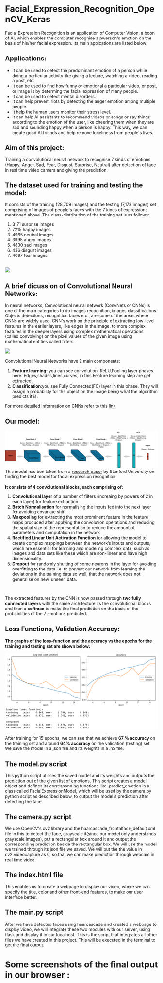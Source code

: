 # Facial_Expression_Recognition_OpenCV_Keras
Facial Expression Recognition is an application of Computer Vision, a boon of AI, which enables the computer recognise a pwerson's emotion on the basis of his/her facial expression. Its main applcations are listed below:
## Applications:
<ul>
<li>It can be used to detect the predominant emotion of a person while doing a particular activity like giving a lecture, watching a video, reading a post, etc.</li>
<li>It can be used to find how funny or emotional a particular video, or post, or image is by determing the facial expression of many people.</li>
<li>It can be used to detect mental disorders.</li>
<li>It can help prevent riots by detecting the anger emotion among multiple people.</li>
<li>It help the human users monitor their stress level.</li>
<li>It can help AI assistants to recommend videos or songs or say things according to the emotion of the user, like cheering them when they are sad and sounding happy,when a person is happy. This way, we can create good AI friends and help remove loneliness from people's lives.</li>
</ul>

## Aim of this project:
Training a convolutional neural network to recognise 7 kinds of emotions (Happy, Anger, Sad, Fear, Disgust, Surprise, Neutral) after detection of face in real time video camera and giving the prediction.
## The dataset used for training and testing the model:
It consists of the training (28,709 images) and the testing (7,178 images) set comprising of images of people's faces with the 7 kinds of expressions mentioned above.
The class-distribution of the training set is as follows:
<ol>
  <li>3171 surprise images</li>
  <li>7215 happy images</li>
  <li>4965 neutral images</li>
  <li>3995 angry images</li>
  <li>4830 sad images</li>
  <li>436 disgust images</li>
  <li>4097 fear images</li>
</ol>
<br>
<img src="https://algorithmia.com/blog/wp-content/uploads/2018/02/fpsyg-06-00761-g001.jpg">
<br>
<h2>A brief dicussion of Convolutional Neural Networks:</h2>


<p>In neural networks, Convolutional neural network (ConvNets or CNNs) is one of the main categories to do images recognition, images classifications. Objects detections, recognition faces etc., are some of the areas where CNNs are widely used. CNN's work on the principle of extracting low-level features in the earlier layers, like edges in the image, to more complex features in the deeper layers using complex mathematical operations (called convolving) on the pixel values of the given image using mathematical entities called filters.</p>

<img src="https://miro.medium.com/proxy/1*XbuW8WuRrAY5pC4t-9DZAQ.jpeg"/>

Convolutional Neural Networks have 2 main components:
<ol>
  <li><b>Feature learning:</b> you can see convolution, ReLU,Pooling layer phases here. Edges,shades,lines,curves, in this Feature learning step are get extracted.</li>
  <li><b>Classification</b>:you see Fully Connected(FC) layer in this phase. They will assign a probability for the object on the image being what the algorithm predicts it is.</li>
 </ol>
For more detailed information on CNNs refer to this <a href=https://medium.com/@purnasaigudikandula/a-beginner-intro-to-convolutional-neural-networks-684c5620c2ce>link</a>

<h2>Our model:</h2>
<img src="model.png"/>

<br>
This model has ben taken from a <a href=http://cs231n.stanford.edu/reports/2016/pdfs/005_Report.pdf>research paper</a> by Stanford University on finding the best model for facial expression recognition.
<br>
<br>
<b>It consists of 4 convolutional blocks, each comprising of:</b>   
<ol>
  <li><b>Convolutional layer</b> of a number of filters (increaing by powers of 2 in each layer) for feature extraction</li>
  <li><b>Batch Normalisation</b> for normalising the inputs fed into the next layer for avoiding covariate shift.</li>
  <li><b>Maxpooling</b> for extracting the most prominent feature in the feature maps produced after applying the convolution operations and reducing the spatial size of the representation to reduce the amount of parameters and computation in the network</li>
  <li><b>Rectified Linear Unit Activation Function</b> for allowing the model to create complex mappings between the network’s inputs and outputs, which are essential for learning and modeling complex data, such as images and data sets like these which are non-linear and have high dimensionality.</li>
  <li><b>Dropout</b> for randomly shutting of some neurons in the layer for avoiding overfitting to the data i.e. to prevent our network from learning the deviations in the training data so well, that the network does not generalise on new, unseen data.</li>
  </ol>
<br>
<p>The extracted features by the CNN is now passed through <b>two fully connected layers</b> with the same architecture as the convolutional blocks and then a <b>softmax</b> to make the final prediction on the basis of the probabilities of the 7 emotions predicted.</p>
<h2>Loss Functions, Validation Accuracy:</h2>
<p><b>The graphs of the loss-function and the accuracy vs the epochs for the training and testing set are shown below:</b></p>
<img src="Loss_Functions_Accuracy_FER.png"/>
<p>After training for 15 epochs, we can see that we achieve <b>67 % accuracy </b> on the training set and around <b> 64% accuracy </b> on the validation (testing) set. We save the model in a json file and its weights in a .h5 file.
<h2>The model.py script</h2>
<p>This python script utilises the saved model and its weights and outputs the prediction out of the given list of emotions. This script creates a model object and defines its corresponding functions like .predict_emotion in a class called FacialExpressionModel, which will be used by the camera.py python script as described below, to output the model's prediction after detecting the face.</p>
<h2>The camera.py script</h2>
 <p>We use OpenCV's cv2 library and the haarcascade_frontalface_default.xml file in this to detect the face, grayscale it(since our model only understands grayscale images), put a rectangular box around it and output the corresponding prediction beside the rectangular box. We will use the model we trained through its json file we saved. We will put the the value in cv2.videocapture as 0, so that we can make prediction through webcam in real time video.</p>
<h2>The index.html file</h2>
<p>This enables us to create a webpage to display our video, where we can specify the title, color and other front-end features, to make our user interface better.</p>
<h2>The main.py script</h2>
<p>After we have detected faces using haarcascade and created a webpage to display video, we will integrate these two modules with our server, using flask and display it in our localhost. This is the script that integrates all other files we have created in this project. This will be executed in the terminal to get the final output.</p>
<h1> Some screenshots of the final output in our browser : </h1>

 
